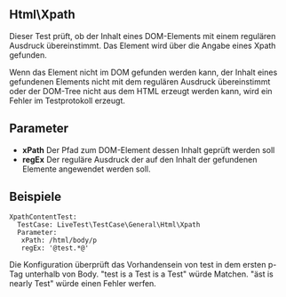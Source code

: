 ## Html\Xpath

Dieser Test prüft, ob der Inhalt eines DOM-Elements mit einem regulären Ausdruck übereinstimmt. Das Element wird über die Angabe eines Xpath gefunden.

Wenn das Element nicht im DOM gefunden werden kann, der Inhalt eines gefundenen Elements nicht mit dem regulären Ausdruck übereinstimmt oder der DOM-Tree nicht aus dem HTML erzeugt werden kann, wird ein Fehler im Testprotokoll erzeugt. 

## Parameter
* **xPath** Der Pfad zum DOM-Element dessen Inhalt geprüft werden soll
* **regEx** Der reguläre Ausdruck der auf den Inhalt der gefundenen Elemente angewendet werden soll.

## Beispiele
```
XpathContentTest:
  TestCase: LiveTest\TestCase\General\Html\Xpath
  Parameter:
   xPath: /html/body/p
   regEx: '@test.*@'
```

Die Konfiguration überprüft das Vorhandensein von test in dem ersten p-Tag unterhalb von Body. "test is a Test is a Test" würde Matchen. "äst is nearly Test" würde einen Fehler werfen.